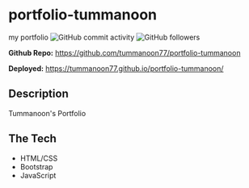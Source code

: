 # portfolio-tummanoon
my portfolio
![GitHub commit activity](https://img.shields.io/github/commit-activity/m/tummanoon77/portfolio-tummanoon)
![GitHub followers](https://img.shields.io/github/followers/tummanoon77?label=Follow&style=social)

**Github Repo:**
https://github.com/tummanoon77/portfolio-tummanoon

**Deployed:**
https://tummanoon77.github.io/portfolio-tummanoon/

## Description

Tummanoon's Portfolio
 

## The Tech
* HTML/CSS
* Bootstrap
* JavaScript